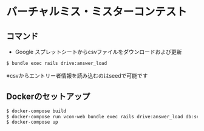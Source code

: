 # バーチャルミス・ミスターコンテスト

## コマンド
* Google スプレットシートからcsvファイルをダウンロードおよび更新
```bash
$ bundle exec rails drive:answer_load
```
※csvからエントリー者情報を読み込むのはseedで可能です

## Dockerのセットアップ
```bash
$ docker-compose build
$ docker-compose run vcon-web bundle exec rails drive:answer_load db:setup
$ docker-compose up
```
